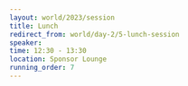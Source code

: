 ```yaml
---
layout: world/2023/session
title: Lunch
redirect_from: world/day-2/5-lunch-session
speaker:
time: 12:30 - 13:30
location: Sponsor Lounge
running_order: 7
---
```

